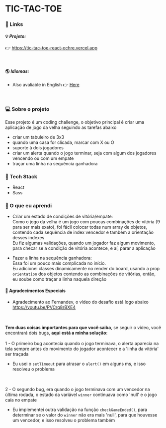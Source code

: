 # TIC-TAC-TOE



### 🔗 Links
#### 💡 _Projeto:_
👉 <a href="https://tic-tac-toe-react-ochre.vercel.app" target="_blank">https://tic-tac-toe-react-ochre.vercel.app</a>

<br>

#### 🌎 _Idiomas:_ 
-  Also avaliable in English 👉 <a href="PLACEHOLDER" target="_blank">Here</a>

<br>

### 💻 Sobre o projeto
Esse projeto é um coding challenge, o objetivo principal é criar uma aplicação de jogo da velha seguindo as tarefas abaixo
- criar um tabuleiro de 3x3
- quando uma casa for clicada, marcar com X ou O
- suporte à dois jogadores
- criar um alerta quando o jogo terminar, seja com algum dos jogadores vencendo ou com um empate
- traçar uma linha na sequência ganhadora
### 🧰 Tech Stack
- React
- Sass

### 🧠 O que eu aprendi
- Criar um estado de condições de vitória/empate:<br>
Como o jogo da velha é um jogo com poucas combinações de vitória (9 para ser mais exato), foi fácil colocar todas num array de objetos, contendo cada sequência de index vencedor e também a orientação desses indexes<br>
Eu fiz algumas validações, quando um jogador faz algum movimento, para checar se a condição de vitória acontece, e aí, parar a aplicação

- Fazer a linha na sequência ganhadora:<br>
Essa foi um pouco mais complicada no início.<br>
Eu adicionei classes dinamicamente no render do board, usando a prop `orientation` dos objetos contendo as combinações de vitórias, então, eu soube como traçar a linha naquela direção

#### 🙏 Agradecimentos Especiais
 - Agradecimento ao Fernandev, o vídeo do desafio está logo abaixo<br>
https://youtu.be/PVCrq8rBXE4<br><br><br>

**Tem duas coisas importantes para que você saiba**, se seguir o vídeo, você encontrará dois bugs, **aqui está a minha solução**:<br><br>
1 - O primeiro bug acontecia quando o jogo terminava, o alerta aparecia na tela sempre antes do movimento do jogador acontecer e a 'linha da vitória' ser traçada<br>
 - Eu usei o `setTimeout` para atrasar o `alert()` em alguns ms, e isso resolveu o problema<br><br><br>

2 - O segundo bug, era quando o jogo terminava com um vencedor na última rodada, o estado da variável `winner` continuava como 'null' e o jogo caía no empate<br>
 - Eu implementei outra validação na função `checkGameEnded()`, para determinar se o valor do `winner` não era mais 'null', para que houvesse um vencedor, e isso resolveu o problema também